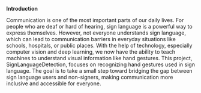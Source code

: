 **Introduction**

Communication is one of the most important parts of our daily lives. 
For people who are deaf or hard of hearing, sign language is a powerful way to express themselves. 
However, not everyone understands sign language, which can lead to communication barriers in everyday 
situations like schools, hospitals, or public places.
With the help of technology, especially computer vision and deep learning, we now have the ability 
to teach machines to understand visual information like hand gestures. This project, 
SignLanguageDetection, focuses on recognizing hand gestures used in sign language. 
The goal is to take a small step toward bridging the gap between sign language users and non-signers, 
making communication more inclusive and accessible for everyone.


  
